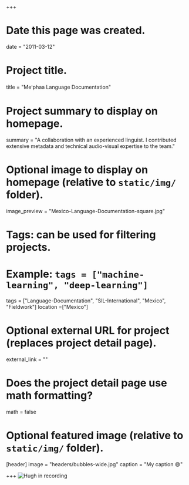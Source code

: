 +++
# Date this page was created.
date = "2011-03-12"

# Project title.
title = "Meꞌphaa Language Documentation"

# Project summary to display on homepage.
summary = "A collaboration with an experienced linguist. I contributed extensive metadata and technical audio-visual expertise to the team."

# Optional image to display on homepage (relative to `static/img/` folder).
image_preview = "Mexico-Language-Documentation-square.jpg"

# Tags: can be used for filtering projects.
# Example: `tags = ["machine-learning", "deep-learning"]`
tags = ["Language-Documentation", "SIL-International", "Mexico", "Fieldwork"]
location =["Mexico"]

# Optional external URL for project (replaces project detail page).
external_link = ""

# Does the project detail page use math formatting?
math = false

# Optional featured image (relative to `static/img/` folder).
[header]
image = "headers/bubbles-wide.jpg"
caption = "My caption :smile:"

+++
![Hugh in recording](project/2012-Mexico/IMG_2135.jpg)
